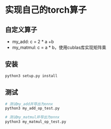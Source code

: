 # 实现自己的torch算子

## 自定义算子
* my_add: c = 2 * a +b
* my_matmul: c = a * b，使用cublas库实现矩阵乘

## 安装
```bash
python3 setup.py install
```

## 测试
```bash
# 测试my_add并导出为onnx
python3 my_add_op_test.py

# 测试my_matmul并导出为onnx
python3 my_matmul_op_test.py  
```
